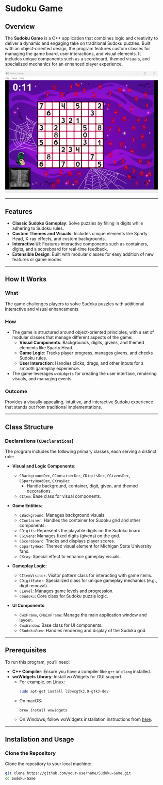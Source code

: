 # Sudoku Game  

## Overview  
The **Sudoku Game** is a C++ application that combines logic and creativity to deliver a dynamic and engaging take on traditional Sudoku puzzles. Built with an object-oriented design, the program features custom classes for managing the game board, user interactions, and visual elements. It includes unique components such as a scoreboard, themed visuals, and specialized mechanics for an enhanced player experience.  

![executable picture](Program_Picture.png)

---

## Features  
- **Classic Sudoku Gameplay**: Solve puzzles by filling in digits while adhering to Sudoku rules.  
- **Custom Themes and Visuals**: Includes unique elements like Sparty Head, X-ray effects, and custom backgrounds.  
- **Interactive UI**: Features interactive components such as containers, digits, and a scoreboard for real-time feedback.  
- **Extensible Design**: Built with modular classes for easy addition of new features or game modes.  

---

## How It Works  

### **What**  
The game challenges players to solve Sudoku puzzles with additional interactive and visual enhancements.  

### **How**  
- The game is structured around object-oriented principles, with a set of modular classes that manage different aspects of the game:  
  - **Visual Components**: Backgrounds, digits, givens, and themed elements like Sparty Head.  
  - **Game Logic**: Tracks player progress, manages givens, and checks Sudoku rules.  
  - **User Interaction**: Handles clicks, drags, and other inputs for a smooth gameplay experience.  
- The game leverages `wxWidgets` for creating the user interface, rendering visuals, and managing events.  

### **Outcome**  
Provides a visually appealing, intuitive, and interactive Sudoku experience that stands out from traditional implementations.  

---

## Class Structure  

### Declarations (`CDeclarations`)  
The program includes the following primary classes, each serving a distinct role:  

- **Visual and Logic Components**:  
  - `CBackgroundDec`, `CContainerDec`, `CDigitsDec`, `CGivensDec`, `CSpartyHeadDec`, `CXrayDec`  
    - Handle background, container, digit, given, and themed decorations.  
  - `CItem`: Base class for visual components.  

- **Game Entities**:  
  - `CBackground`: Manages background visuals.  
  - `CContainer`: Handles the container for Sudoku grid and other components.  
  - `CDigits`: Represents the playable digits on the Sudoku board.  
  - `CGivens`: Manages fixed digits (givens) on the grid.  
  - `CScoreboard`: Tracks and displays player scores.  
  - `CSpartyHead`: Themed visual element for Michigan State University fans.  
  - `CXray`: Special effect to enhance gameplay visuals.  

- **Gameplay Logic**:  
  - `CItemVisitor`: Visitor pattern class for interacting with game items.  
  - `CDigitEater`: Specialized class for unique gameplay mechanics (e.g., digit removal).  
  - `CLevel`: Manages game levels and progression.  
  - `CSudoku`: Core class for Sudoku puzzle logic.  

- **UI Components**:  
  - `CwxFrame`, `CMainFrame`: Manage the main application window and layout.  
  - `CwxWindow`: Base class for UI components.  
  - `CSudokuView`: Handles rendering and display of the Sudoku grid.  

---

## Prerequisites  

To run this program, you’ll need:  
- **C++ Compiler**: Ensure you have a compiler like `g++` or `clang` installed.  
- **wxWidgets Library**: Install wxWidgets for GUI support.  
  - For example, on Linux:  
    ```bash
    sudo apt-get install libwxgtk3.0-gtk3-dev
    ```  
  - On macOS:  
    ```bash
    brew install wxwidgets
    ```  
  - On Windows, follow wxWidgets installation instructions from [here](https://www.wxwidgets.org/downloads/).  

---

## Installation and Usage  

### Clone the Repository  
Clone the repository to your local machine:  
```bash  
git clone https://github.com/your-username/Sudoku-Game.git  
cd Sudoku-Game  
